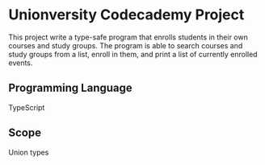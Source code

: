 # Unionversity Codecademy Project

This project write a type-safe program that enrolls students in their own courses and study groups. The program is able to search courses and study groups from a list, enroll in them, and print a list of currently enrolled events.

## Programming Language

TypeScript

## Scope

Union types
